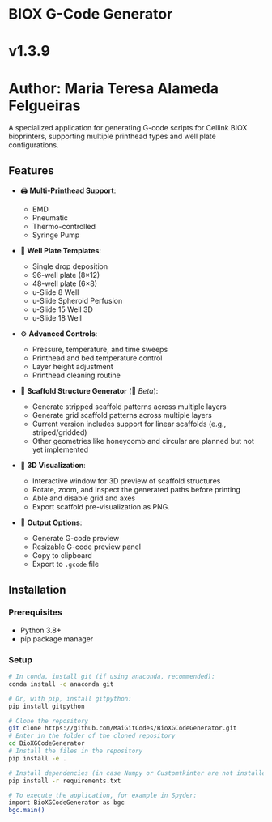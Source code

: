 # BIOX G-Code Generator
# v1.3.9
# Author: Maria Teresa Alameda Felgueiras

A specialized application for generating G-code scripts for Cellink BIOX bioprinters, supporting multiple printhead types and well plate configurations.

## Features

- 🖨️ **Multi-Printhead Support**:
  - EMD
  - Pneumatic
  - Thermo-controlled
  - Syringe Pump

- 🧪 **Well Plate Templates**:
  - Single drop deposition
  - 96-well plate (8×12)
  - 48-well plate (6×8)
  - u-Slide 8 Well
  - u-Slide Spheroid Perfusion
  - u-Slide 15 Well 3D
  - u-Slide 18 Well

- ⚙️ **Advanced Controls**:
  - Pressure, temperature, and time sweeps
  - Printhead and bed temperature control
  - Layer height adjustment
  - Printhead cleaning routine

- 🧱 **Scaffold Structure Generator** (🔧 *Beta*):
  - Generate stripped scaffold patterns across multiple layers
  - Generate grid scaffold patterns across multiple layers
  - Current version includes support for linear scaffolds (e.g., striped/gridded)
  - Other geometries like honeycomb and circular are planned but not yet implemented

- 🧊 **3D Visualization**:
  - Interactive window for 3D preview of scaffold structures
  - Rotate, zoom, and inspect the generated paths before printing
  - Able and disable grid and axes
  - Export scaffold pre-visualization as PNG.

- 📁 **Output Options**:
  - Generate G-code preview
  - Resizable G-code preview panel
  - Copy to clipboard
  - Export to `.gcode` file

## Installation

### Prerequisites
- Python 3.8+
- pip package manager

### Setup
```bash
# In conda, install git (if using anaconda, recommended):
conda install -c anaconda git

# Or, with pip, install gitpython:
pip install gitpython

# Clone the repository
git clone https://github.com/MaiGitCodes/BioXGCodeGenerator.git
# Enter in the folder of the cloned repository
cd BioXGCodeGenerator
# Install the files in the repository
pip install -e .

# Install dependencies (in case Numpy or Customtkinter are not installed)
pip install -r requirements.txt

# To execute the application, for example in Spyder:
import BioXGCodeGenerator as bgc
bgc.main()

